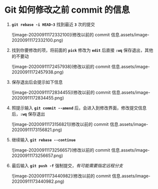 # Git 如何修改之前 commit 的信息

1. **`git rebase -i HEAD~3`** 找到最近 **`3`** 次的提交

   ![image-20200911172332100](修改以前的 commit 信息.assets/image-20200911172332100.png)

2. 找到你要修改的项，将前面的 **`pick`** 修改为 **`edit`** 后直接 **`:wq`** 保存退出，其他的不要动

   ![image-20200911172457938](修改以前的 commit 信息.assets/image-20200911172457938.png)

3. 保存退出后会提示如下信息

   ![image-20200911172834455](修改以前的 commit 信息.assets/image-20200911172834455.png)

4. 照提示输入 **`git commit --amend`** 后，会进入到修改界面，修改提交信息后，**`:wq`** 保存退出

   ![image-20200911173156821](修改以前的 commit 信息.assets/image-20200911173156821.png)

5. 继续输入 **`git rebase --continue`** 

   ![image-20200911173256657](修改以前的 commit 信息.assets/image-20200911173256657.png)

6. 最后输入 **`git push -f`** 强制提交，*有可能需要指定远程分支*

   ![image-20200911173440982](修改以前的 commit 信息.assets/image-20200911173440982.png)

